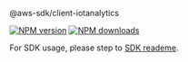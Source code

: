 @aws-sdk/client-iotanalytics

[![NPM version](https://img.shields.io/npm/v/@aws-sdk/client-iotanalytics/beta.svg)](https://www.npmjs.com/package/@aws-sdk/client-iotanalytics)
[![NPM downloads](https://img.shields.io/npm/dm/@aws-sdk/client-iotanalytics.svg)](https://www.npmjs.com/package/@aws-sdk/client-iotanalytics)

For SDK usage, please step to [SDK reademe](https://github.com/aws/aws-sdk-js-v3).
